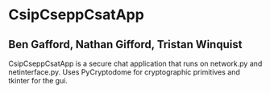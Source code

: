 # CsipCseppCsatApp

## Ben Gafford, Nathan Gifford, Tristan Winquist

CsipCseppCsatApp is a secure chat application that runs on network.py and netinterface.py. Uses PyCryptodome for cryptographic primitives and tkinter for the gui. 
